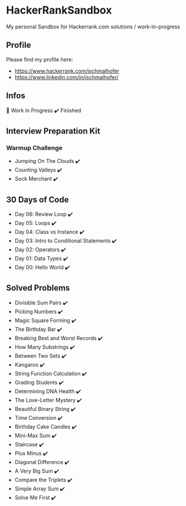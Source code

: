 # HackerRankSandbox
My personal Sandbox for Hackerrank.com solutions / work-in-progress

## Profile

Please find my profile here:

* https://www.hackerrank.com/jschmalhofer
* https://www.linkedin.com/in/jschmalhofer/

## Infos

:construction: Work in Progress
:heavy_check_mark: Finished

## Interview Preparation Kit

### Warmup Challenge

* Jumping On The Clouds :heavy_check_mark:
* Counting Valleys :heavy_check_mark:
* Sock Merchant :heavy_check_mark:

## 30 Days of Code

* Day 06: Review Loop :heavy_check_mark:
* Day 05: Loops :heavy_check_mark:
* Day 04: Class vs Instance :heavy_check_mark:
* Day 03: Intro to Conditional Statements :heavy_check_mark:
* Day 02: Operators :heavy_check_mark:
* Day 01: Data Types :heavy_check_mark:
* Day 00: Hello World :heavy_check_mark:

## Solved Problems

* Divisible Sum Pairs :heavy_check_mark:
* Picking Numbers :heavy_check_mark:
* Magic Square Forming :heavy_check_mark:
* The Birthday Bar :heavy_check_mark:
* Breaking Best and Worst Records :heavy_check_mark:
* How Many Substrings :heavy_check_mark:
* Between Two Sets :heavy_check_mark:
* Kangaroo :heavy_check_mark:
* String Function Calculation :heavy_check_mark:
* Grading Students :heavy_check_mark:
* Determining DNA Health :heavy_check_mark:
* The Love-Letter Mystery :heavy_check_mark:
* Beautiful Binary String :heavy_check_mark:
* Time Conversion :heavy_check_mark:
* Birthday Cake Candles :heavy_check_mark:
* Mini-Max Sum :heavy_check_mark:
* Staircase :heavy_check_mark:
* Plus Minus :heavy_check_mark:
* Diagonal Difference :heavy_check_mark:
* A Very Big Sum :heavy_check_mark:
* Compare the Triplets :heavy_check_mark:
* Simple Array Sum :heavy_check_mark:
* Solve Me First :heavy_check_mark: